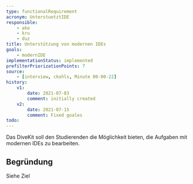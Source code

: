 ```yaml
---
type: functionalRequirement
acronym: UnterstuetztIDE
responsible: 
    - ako
    - kru
    - duz
title: Unterstützung von modernen IDEs
goals: 
    - modernIDE
implementationStatus: implemented
prefilterPriorizationPoints: 7
source:
    - [interview, ckohls, Minute 00-00-22]
history:
    v1:
        date: 2021-07-03
        comment: initially created
    v2:
        date: 2021-07-15
        comment: Fixed goales
todo: 
---
```


Das DiveKit soll den Studierenden die Möglichkeit bieten, die Aufgaben mit modernen IDEs zu bearbeiten.

<!-- Sollte bereits möglich sein, Anforderung nur der Vollständigkeit halber eingefügt -->

## Begründung

Siehe Ziel


